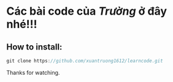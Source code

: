# Các bài code của *Trường* ở đây nhé!!!

## How to install:
```c
git clone https://github.com/xuantruong1612/learncode.git
```

Thanks for watching.
